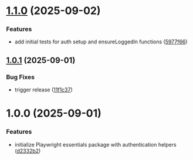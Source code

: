 # [1.1.0](https://github.com/TIMOCOM-GmbH/playwright-essentials/compare/v1.0.1...v1.1.0) (2025-09-02)

### Features

- add initial tests for auth setup and ensureLoggedIn functions ([5977f66](https://github.com/TIMOCOM-GmbH/playwright-essentials/commit/5977f6629c22686df74cd90b6f68f05670014ba2))

## [1.0.1](https://github.com/TIMOCOM-GmbH/playwright-essentials/compare/v1.0.0...v1.0.1) (2025-09-01)

### Bug Fixes

- trigger release ([11f1c37](https://github.com/TIMOCOM-GmbH/playwright-essentials/commit/11f1c37dd72d93f56306f9e476405c685090f4ce))

# 1.0.0 (2025-09-01)

### Features

- initialize Playwright essentials package with authentication helpers ([d2332b2](https://github.com/TIMOCOM-GmbH/playwright-essentials/commit/d2332b22ccbf385f2198d6f96eb26e64e4f74d3e))
